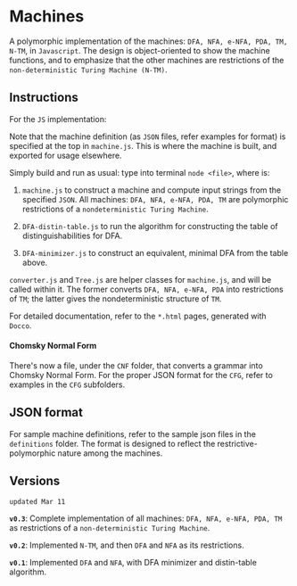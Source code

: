 # Machines
A polymorphic implementation of the machines: `DFA, NFA, e-NFA, PDA, TM, N-TM`, in `Javascript`.
The design is object-oriented to show the machine functions, and to emphasize that the other machines are restrictions of the `non-deterministic Turing Machine (N-TM)`.


## Instructions
For the `JS` implementation:

Note that the machine definition (as `JSON` files, refer examples for format) is specified at the top in `machine.js`. This is where the machine is built, and exported for usage elsewhere.

Simply build and run as usual: type into terminal `node <file>`, where *<file>* is:

1. `machine.js` to construct a machine and compute input strings from the specified `JSON`. All machines: `DFA, NFA, e-NFA, PDA, TM` are polymorphic restrictions of a `nondeterministic Turing Machine`.

2. `DFA-distin-table.js` to run the algorithm for constructing the table of distinguishabilities for DFA.

3. `DFA-minimizer.js` to construct an equivalent, minimal DFA from the table above.


`converter.js` and `Tree.js` are helper classes for `machine.js`, and will be called within it. The former converts `DFA, NFA, e-NFA, PDA` into restrictions of `TM`; the latter gives the nondeterministic structure of `TM`.

For detailed documentation, refer to the `*.html` pages, generated with `Docco`.

#### Chomsky Normal Form
There's now a file, under the `CNF` folder, that converts a grammar into Chomsky Normal Form. For the proper JSON format for the `CFG`, refer to examples in the `CFG` subfolders.


## JSON format

For sample machine definitions, refer to the sample json files in the `definitions` folder. The format is designed to reflect the restrictive-polymorphic nature among the machines.


## Versions
`updated Mar 11`

**`v0.3`**: Complete implementation of all machines: `DFA, NFA, e-NFA, PDA, TM` as restrictions of a `non-deterministic Turing Machine`.

**`v0.2`**: Implemented `N-TM`, and then `DFA` and `NFA` as its restrictions.

**`v0.1`**: Implemented `DFA` and `NFA`, with DFA minimizer and distin-table algorithm.

